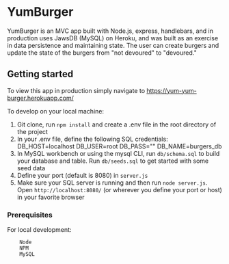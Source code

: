 # YumBurger

YumBurger is an MVC app built with Node.js, express, handlebars, and in production uses JawsDB (MySQL) on Heroku, and was built as an exercise in data persistence and maintaining state. The user can create burgers and update the state of the burgers from "not devoured" to "devoured." 

## Getting started

To view this app in production simply navigate to https://yum-yum-burger.herokuapp.com/ 

To develop on your local machine:

1) Git clone, run `npm install` and create a .env file in the root directory of the project
2) In your .env file, define the following SQL credentials:
    DB_HOST=localhost
    DB_USER=root
    DB_PASS=""
    DB_NAME=burgers_db
3) In MySQL workbench or using the mysql CLI, run `db/schema.sql` to build your database and table. Run `db/seeds.sql` to get started with some seed data
4) Define your port (default is 8080) in `server.js`
5) Make sure your SQL server is running and then run `node server.js`. Open `http://localhost:8080/` (or wherever you define your port or host) in your favorite browser

### Prerequisites

For local development: 
```
    Node
    NPM
    MySQL 
```